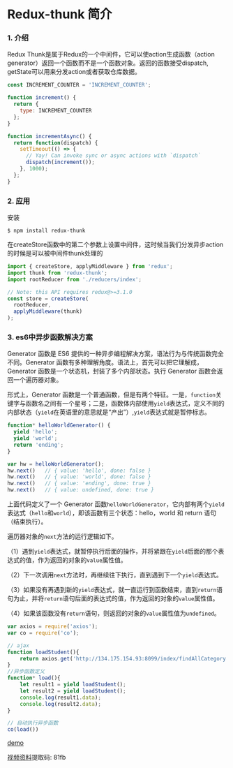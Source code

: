 # Redux-thunk 简介

### 1. 介绍

Redux Thunk是属于Redux的一个中间件，它可以使action生成函数（action generator）返回一个函数而不是一个函数对象。返回的函数接受dispatch, getState可以用来分发action或者获取仓库数据。

```javascript
const INCREMENT_COUNTER = 'INCREMENT_COUNTER';

function increment() {
  return {
    type: INCREMENT_COUNTER
  };
}

function incrementAsync() {
  return function(dispatch) {
    setTimeout(() => {
      // Yay! Can invoke sync or async actions with `dispatch`
      dispatch(increment());
    }, 1000);
  };
}
```

### 2. 应用

安装

````shell
$ npm install redux-thunk
````

在createStore函数中的第二个参数上设置中间件，这时候当我们分发异步action的时候是可以被中间件thunk处理的

```javascript
import { createStore, applyMiddleware } from 'redux';
import thunk from 'redux-thunk';
import rootReducer from './reducers/index';

// Note: this API requires redux@>=3.1.0
const store = createStore(
  rootReducer,
  applyMiddleware(thunk)
);
```

### 3. es6中异步函数解决方案

Generator 函数是 ES6 提供的一种异步编程解决方案，语法行为与传统函数完全不同。Generator 函数有多种理解角度。语法上，首先可以把它理解成，Generator 函数是一个状态机，封装了多个内部状态。执行 Generator 函数会返回一个遍历器对象。

形式上，Generator 函数是一个普通函数，但是有两个特征。一是，`function`关键字与函数名之间有一个星号；二是，函数体内部使用`yield`表达式，定义不同的内部状态（`yield`在英语里的意思就是“产出”）,`yield`表达式就是暂停标志。

```javascript
function* helloWorldGenerator() {
  yield 'hello';
  yield 'world';
  return 'ending';
}

var hw = helloWorldGenerator();
hw.next()	// { value: 'hello', done: false }
hw.next()	// { value: 'world', done: false }
hw.next()	// { value: 'ending', done: true }
hw.next()	// { value: undefined, done: true }
```

上面代码定义了一个 Generator 函数`helloWorldGenerator`，它内部有两个`yield`表达式（`hello`和`world`），即该函数有三个状态：hello，world 和 return 语句（结束执行）。

遍历器对象的`next`方法的运行逻辑如下。

（1）遇到`yield`表达式，就暂停执行后面的操作，并将紧跟在`yield`后面的那个表达式的值，作为返回的对象的`value`属性值。

（2）下一次调用`next`方法时，再继续往下执行，直到遇到下一个`yield`表达式。

（3）如果没有再遇到新的`yield`表达式，就一直运行到函数结束，直到`return`语句为止，并将`return`语句后面的表达式的值，作为返回的对象的`value`属性值。

（4）如果该函数没有`return`语句，则返回的对象的`value`属性值为`undefined`。

```javascript
var axios = require('axios');
var co = require('co');

// ajax
function loadStudent(){
    return axios.get('http://134.175.154.93:8099/index/findAllCategory');
}
//异步函数定义
function* load(){
    let result1 = yield loadStudent();
    let result2 = yield loadStudent();
    console.log(result1.data);    
    console.log(result2.data);
}

// 自动执行异步函数
co(load())
```



[demo](https://github.com/pluslicy/redux.git)

[视频资料](https://pan.baidu.com/s/1w_BiQqSC0z3F2_ARlOwd9A)提取码: 81fb